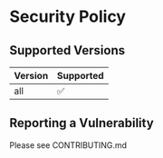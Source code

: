 # Security Policy

## Supported Versions

| Version | Supported          |
| ------- | ------------------ |
| all     | :white_check_mark: |


## Reporting a Vulnerability

Please see CONTRIBUTING.md
